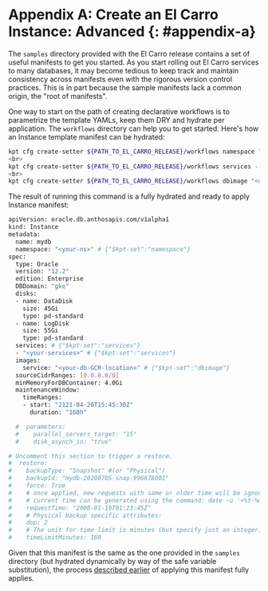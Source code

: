 # Appendix A: Create an El Carro Instance: Advanced  {: #appendix-a}

The `samples` directory provided with the El Carro release contains a set of
useful manifests to get you started. As you start rolling out El Carro services
to many databases, it may become tedious to keep track and maintain consistency
across manifests even with the rigorous version control practices. This is in
part because the sample manifests lack a common origin, the "root of
manifests".

One way to start on the path of creating declarative workflows is to parametrize
the template YAMLs, keep them DRY and hydrate per application. The `workflows`
directory can help you to get started. Here's how an Instance template manifest
can be hydrated:

```sh
kpt cfg create-setter ${PATH_TO_EL_CARRO_RELEASE}/workflows namespace "<your-ns>"
<br>
kpt cfg create-setter ${PATH_TO_EL_CARRO_RELEASE}/workflows services --type array --field spec.services
<br>
kpt cfg create-setter ${PATH_TO_EL_CARRO_RELEASE}/workflows dbimage "<db-GCR-location>"
```

The result of running this command is a fully hydrated and ready to apply
Instance manifest:

```sh
apiVersion: oracle.db.anthosapis.com/v1alpha1
kind: Instance
metadata:
  name: mydb
  namespace: "<your-ns>" # {"$kpt-set":"namespace"}
spec:
  type: Oracle
  version: "12.2"
  edition: Enterprise
  DBDomain: "gke"
  disks:
  - name: DataDisk
    size: 45Gi
    type: pd-standard
  - name: LogDisk
    size: 55Gi
    type: pd-standard
  services: # {"$kpt-set":"services"}
  - "<your-services>" # {"$kpt-set":"services"}
  images:
    service: "<your-db-GCR-location>" # {"$kpt-set":"dbimage"}
  sourceCidrRanges: [0.0.0.0/0]
  minMemoryForDBContainer: 4.0Gi
  maintenanceWindow:
    timeRanges:
    - start: "2121-04-20T15:45:30Z"
      duration: "168h"

  #  parameters:
  #    parallel_servers_target: "15"
  #    disk_asynch_io: "true"

# Uncomment this section to trigger a restore.
#  restore:
#    backupType: "Snapshot" #(or "Physical")
#    backupId: "mydb-20200705-snap-996678001"
#    force: True
#    # once applied, new requests with same or older time will be ignored,
#    # current time can be generated using the command: date -u '+%Y-%m-%dT%H:%M:%SZ'
#    requestTime: "2000-01-19T01:23:45Z"
#    # Physical backup specific attributes:
#    dop: 2
#    # The unit for time limit is minutes (but specify just an integer).
#    timeLimitMinutes: 180
```

Given that this manifest is the same as the one provided in the `samples`
directory (but hydrated dynamically by way of the safe variable substitution),
the process
[described earlier](#submit-cr)
of applying this manifest fully applies.
